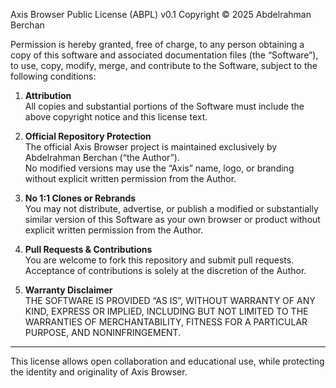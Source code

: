 Axis Browser Public License (ABPL) v0.1
Copyright © 2025 Abdelrahman Berchan

Permission is hereby granted, free of charge, to any person obtaining a copy
of this software and associated documentation files (the “Software”), to use,
copy, modify, merge, and contribute to the Software, subject to the following conditions:

1. **Attribution**  
   All copies and substantial portions of the Software must include
   the above copyright notice and this license text.

2. **Official Repository Protection**  
   The official Axis Browser project is maintained exclusively by
   Abdelrahman Berchan (“the Author”).  
   No modified versions may use the “Axis” name, logo, or branding
   without explicit written permission from the Author.

3. **No 1:1 Clones or Rebrands**  
   You may not distribute, advertise, or publish a modified or
   substantially similar version of this Software as your own browser
   or product without explicit written permission from the Author.

4. **Pull Requests & Contributions**  
   You are welcome to fork this repository and submit pull requests.
   Acceptance of contributions is solely at the discretion of the Author.

5. **Warranty Disclaimer**  
   THE SOFTWARE IS PROVIDED “AS IS”, WITHOUT WARRANTY OF ANY KIND, EXPRESS OR IMPLIED,
   INCLUDING BUT NOT LIMITED TO THE WARRANTIES OF MERCHANTABILITY,
   FITNESS FOR A PARTICULAR PURPOSE, AND NONINFRINGEMENT.

---

This license allows open collaboration and educational use,
while protecting the identity and originality of Axis Browser.
